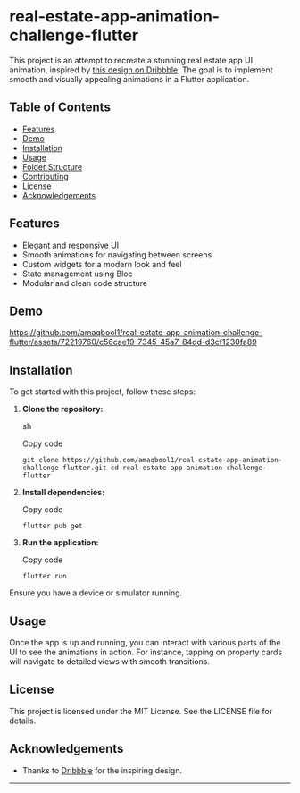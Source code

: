 
# real-estate-app-animation-challenge-flutter

This project is an attempt to recreate a stunning real estate app UI animation, inspired by [this design on Dribbble](https://dribbble.com/shots/23780608-Real-Estate-App). The goal is to implement smooth and visually appealing animations in a Flutter application.

## Table of Contents

-   [Features](#features)
-   [Demo](#demo)
-   [Installation](#installation)
-   [Usage](#usage)
-   [Folder Structure](#folder-structure)
-   [Contributing](#contributing)
-   [License](#license)
-   [Acknowledgements](#acknowledgements)

## Features

-   Elegant and responsive UI
-   Smooth animations for navigating between screens
-   Custom widgets for a modern look and feel
-   State management using Bloc
-   Modular and clean code structure

## Demo

https://github.com/amaqbool1/real-estate-app-animation-challenge-flutter/assets/72219760/c56cae19-7345-45a7-84dd-d3cf1230fa89

## Installation

To get started with this project, follow these steps:

1.  **Clone the repository:**
    
    sh
    
    Copy code
    
    `git clone https://github.com/amaqbool1/real-estate-app-animation-challenge-flutter.git
    cd real-estate-app-animation-challenge-flutter` 
    
2.  **Install dependencies:**
    
    Copy code
    
    `flutter pub get` 
    
3.  **Run the application:**
    
    Copy code
    
    `flutter run` 
    

Ensure you have a device or simulator running.

## Usage

Once the app is up and running, you can interact with various parts of the UI to see the animations in action. For instance, tapping on property cards will navigate to detailed views with smooth transitions.


## License

This project is licensed under the MIT License. See the LICENSE file for details.

## Acknowledgements

-   Thanks to [Dribbble](https://dribbble.com) for the inspiring design.

----------
